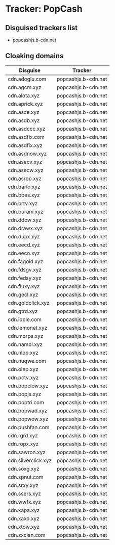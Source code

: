 # Tracker: PopCash

## Disguised trackers list

* popcashjs.b-cdn.net

## Cloaking domains

| Disguise | Tracker |
| ---- | ---- |
| cdn.adoglu.com | popcashjs.b-cdn.net |
| cdn.agcm.xyz | popcashjs.b-cdn.net |
| cdn.alota.xyz | popcashjs.b-cdn.net |
| cdn.aprick.xyz | popcashjs.b-cdn.net |
| cdn.asce.xyz | popcashjs.b-cdn.net |
| cdn.asdb.xyz | popcashjs.b-cdn.net |
| cdn.asdccc.xyz | popcashjs.b-cdn.net |
| cdn.asdfix.com | popcashjs.b-cdn.net |
| cdn.asdfix.xyz | popcashjs.b-cdn.net |
| cdn.asdnow.xyz | popcashjs.b-cdn.net |
| cdn.asecv.xyz | popcashjs.b-cdn.net |
| cdn.asecw.xyz | popcashjs.b-cdn.net |
| cdn.asrop.xyz | popcashjs.b-cdn.net |
| cdn.barlo.xyz | popcashjs.b-cdn.net |
| cdn.bbes.xyz | popcashjs.b-cdn.net |
| cdn.brtv.xyz | popcashjs.b-cdn.net |
| cdn.buram.xyz | popcashjs.b-cdn.net |
| cdn.ddow.xyz | popcashjs.b-cdn.net |
| cdn.drawx.xyz | popcashjs.b-cdn.net |
| cdn.dupx.xyz | popcashjs.b-cdn.net |
| cdn.eecd.xyz | popcashjs.b-cdn.net |
| cdn.eeco.xyz | popcashjs.b-cdn.net |
| cdn.fagold.xyz | popcashjs.b-cdn.net |
| cdn.fdsgv.xyz | popcashjs.b-cdn.net |
| cdn.fedsy.xyz | popcashjs.b-cdn.net |
| cdn.fluxy.xyz | popcashjs.b-cdn.net |
| cdn.gecl.xyz | popcashjs.b-cdn.net |
| cdn.goldclick.xyz | popcashjs.b-cdn.net |
| cdn.gtrd.xyz | popcashjs.b-cdn.net |
| cdn.iople.com | popcashjs.b-cdn.net |
| cdn.lemonet.xyz | popcashjs.b-cdn.net |
| cdn.morps.xyz | popcashjs.b-cdn.net |
| cdn.namol.xyz | popcashjs.b-cdn.net |
| cdn.nlop.xyz | popcashjs.b-cdn.net |
| cdn.nuqwe.com | popcashjs.b-cdn.net |
| cdn.olep.xyz | popcashjs.b-cdn.net |
| cdn.pctv.xyz | popcashjs.b-cdn.net |
| cdn.popclow.xyz | popcashjs.b-cdn.net |
| cdn.popjs.xyz | popcashjs.b-cdn.net |
| cdn.poptri.com | popcashjs.b-cdn.net |
| cdn.popwad.xyz | popcashjs.b-cdn.net |
| cdn.popwow.xyz | popcashjs.b-cdn.net |
| cdn.pushfan.com | popcashjs.b-cdn.net |
| cdn.rgrd.xyz | popcashjs.b-cdn.net |
| cdn.ropx.xyz | popcashjs.b-cdn.net |
| cdn.sawron.xyz | popcashjs.b-cdn.net |
| cdn.silverclick.xyz | popcashjs.b-cdn.net |
| cdn.soxg.xyz | popcashjs.b-cdn.net |
| cdn.spnut.com | popcashjs.b-cdn.net |
| cdn.srxy.xyz | popcashjs.b-cdn.net |
| cdn.ssers.xyz | popcashjs.b-cdn.net |
| cdn.wwfx.xyz | popcashjs.b-cdn.net |
| cdn.xapa.xyz | popcashjs.b-cdn.net |
| cdn.xaxo.xyz | popcashjs.b-cdn.net |
| cdn.xtow.xyz | popcashjs.b-cdn.net |
| cdn.zxclan.com | popcashjs.b-cdn.net |